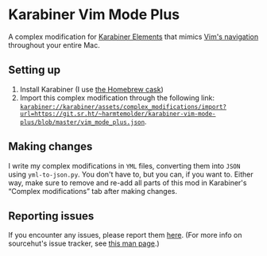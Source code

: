 # Karabiner Vim Mode Plus

A complex modification for [Karabiner Elements](https://karabiner-elements.pqrs.org/) that mimics [Vim's navigation](https://vim.fandom.com/wiki/Moving_around) throughout your entire Mac.

## Setting up

1. Install Karabiner (I use [the Homebrew cask](https://formulae.brew.sh/cask/karabiner-elements))
2. Import this complex modification through the following link: [`karabiner://karabiner/assets/complex_modifications/import?url=https://git.sr.ht/~harmtemolder/karabiner-vim-mode-plus/blob/master/vim_mode_plus.json`](karabiner://karabiner/assets/complex_modifications/import?url=https://git.sr.ht/~harmtemolder/karabiner-vim-mode-plus/blob/master/vim_mode_plus.json).

## Making changes

I write my complex modifications in `YML` files, converting them into `JSON` using `yml-to-json.py`. You don't have to, but you can, if you want to. Either way, make sure to remove and re-add all parts of this mod in Karabiner's “Complex modifications” tab after making changes.

## Reporting issues

If you encounter any issues, please report them [here](https://todo.sr.ht/~harmtemolder/karabiner-vim-mode-plus). (For more info on sourcehut's issue tracker, see [this man page](https://man.sr.ht/todo.sr.ht/).)

